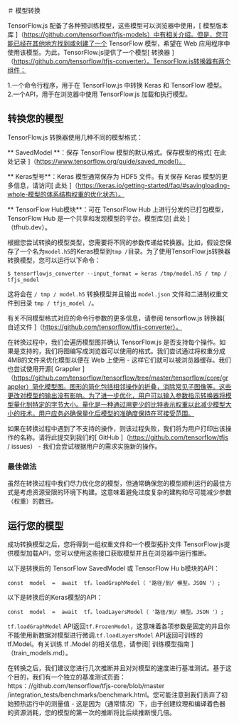 ＃ 模型转换

TensorFlow.js 配备了各种预训练模型，这些模型可以浏览器中使用，[ 模型版本库 ]（https://github.com/tensorflow/tfjs-models）中有相关介绍。但是，您可能已经在其他地方找到或创建了一个 TensorFlow 模型，希望在 Web 应用程序中使用该模型。为此，TensorFlow.js提供了一个模型[ 转换器 ]（https://github.com/tensorflow/tfjs-converter）。TensorFlow.js转换器有两个组件：

1.一个命令行程序，用于在 TensorFlow.js 中转换 Keras 和 TensorFlow 模型。
2.一个API，用于在浏览器中使用 TensorFlow.js 加载和执行模型。

## 转换您的模型

TensorFlow.js 转换器使用几种不同的模型格式：

** SavedModel **：保存 TensorFlow 模型的默认格式。保存模型的格式[ 在此处记录 ]（https://www.tensorflow.org/guide/saved_model）。

** Keras型号**：Keras 模型通常保存为 HDF5 文件。有关保存 Keras 模型的更多信息，请访问[ 此处 ]（https://keras.io/getting-started/faq/#savingloading-whole-模型的体系结构权重的优化状态）。

** TensorFlow Hub模块**：可在 TensorFlow Hub 上进行分发的已打包模型，TensorFlow Hub 是一个共享和发现模型的平台。模型库见[ 此处 ]（tfhub.dev）。

根据您尝试转换的模型类型，您需要将不同的参数传递给转换器。比如，假设您保存了一个名为`model.h5`的Keras模型到`tmp /`目录。为了使用TensorFlow.js转换器转换模型，您可以运行以下命令：

    $ tensorflowjs_converter --input_format = keras /tmp/model.h5 / tmp / tfjs_model

这将会在 `/ tmp / model.h5` 转换模型并且输出 `model.json` 文件和二进制权重文件到目录 `tmp / tfjs_model /`。

有关不同模型格式对应的命令行参数的更多信息，请参阅 tensorflow.js 转换器[ 自述文件 ]（https://github.com/tensorflow/tfjs-converter）。

在转换过程中，我们会遍历模型图并确认 TensorFlow.js 是否支持每个操作。如果是支持的，我们将图编写成浏览器可以使用的格式。我们尝试通过将权重分成4MB的文件来优化模型以便在 Web 上使用 - 这样它们就可以被浏览器缓存。我们也尝试使用开源[ Grappler ]（https://github.com/tensorflow/tensorflow/tree/master/tensorflow/core/grappler）简化模型图。图形的简化包括相邻操作的折叠，消除常见子图像等。这些更改对模型的输出没有影响。为了进一步优化，用户可以输入参数指示转换器将模型量化到特定的字节大小。量化是一种通过用更少的比特表示权重以此减少模型大小的技术。用户应务必确保量化后模型的准确度保持在可接受范围。

如果在转换过程中遇到了不支持的操作，则该过程失败，我们将为用户打印出该操作的名称。请将此提交到我们的[ GitHub ]（https://github.com/tensorflow/tfjs / issues） - 我们会尝试根据用户的需求实施新的操作。

### 最佳做法

虽然在转换过程中我们尽力优化您的模型，但通常确保您的模型顺利运行的最佳方式是考虑资源受限的环境下构建。这意味着避免过度复杂的建构和尽可能减少参数（权重）的数目。

## 运行您的模型

成功转换模型之后，您将得到一组权重文件和一个模型拓扑文件 TensorFlow.js提供模型加载API，您可以使用这些接口获取模型并且在浏览器中运行推断。

以下是转换后的 TensorFlow SavedModel 或 TensorFlow Hu b模块的API：

```jS
const  model  =  await  tf。loadGraphModel（ '路径/到/ 模型。JSON '）;
```

以下是转换后的Keras模型的API：

```jS
const  model  =  await  tf。loadLayersModel（ '路径/到/ 模型。JSON '）;
```

`tf.loadGraphModel` API返回`tf.FrozenModel`，这意味着各项参数是固定的并且你不能使用新数据对模型进行微调.`tf.loadLayersModel` API返回可训练的 tf.Model。有关训练 tf .Model 的相关信息，请参阅[ 训练模型指南 ]（train_models.md）。

在转换之后，我们建议您进行几次推断并且对对模型的速度进行基准测试。基于这个目的，我们有一个独立的基准测试页面：https：//github.com/tensorflow/tfjs-core/blob/master /integration_tests/benchmarks/benchmark.html。您可能注意到我们丢弃了初始预热运行中的测量值 - 这是因为（通常情况）下，由于创建纹理和编译着色器的资源消耗，您的模型的第一次的推断将比后续推断慢几倍。



